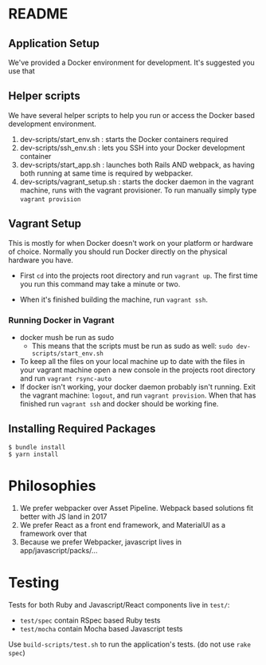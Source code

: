 # README

## Application Setup

We've provided a Docker environment for development. It's suggested you use that

## Helper scripts

We have several helper scripts to help you run or access the Docker based development environment.


1. dev-scripts/start_env.sh : starts the Docker containers required
2. dev-scripts/ssh_env.sh : lets you SSH into your Docker development container
3. dev-scripts/start_app.sh : launches both Rails AND webpack, as having both running at same time is required by webpacker.
4. dev-scripts/vagrant_setup.sh : starts the docker daemon in the vagrant machine, runs with the vagrant provisioner. To run manually simply type `vagrant provision`

## Vagrant Setup

This is mostly for when Docker doesn't work on your platform or hardware of choice. Normally you should run Docker directly on the physical hardware you have.

* First `cd` into the projects root directory and run `vagrant up`. The first time you run this command may take a minute or two. 

* When it's finished building the machine, run `vagrant ssh`. 

### Running Docker in Vagrant
* docker mush be run as sudo
    * This means that the scripts must be run as sudo as well: `sudo dev-scripts/start_env.sh`
* To keep all the files on your local machine up to date with the files in  your vagrant machine open a new console in the projects root directory and run `vagrant rsync-auto`
* If docker isn't working, your docker daemon probably isn't running. Exit the vagrant machine: `logout`, and run `vagrant provision`. When that has finished run `vagrant ssh` and docker should be working fine.

## Installing Required Packages

    $ bundle install
    $ yarn install

# Philosophies

  1. We prefer webpacker over Asset Pipeline. Webpack based solutions fit better with JS land in 2017
  2. We prefer React as a front end framework, and MaterialUI as a framework over that
  3. Because we prefer Webpacker, javascript lives in app/javascript/packs/...


# Testing

Tests for both Ruby and Javascript/React components live in `test/`:

  * `test/spec` contain RSpec based Ruby tests
  * `test/mocha` contain Mocha based Javascript tests

Use `build-scripts/test.sh` to run the application's tests. (do not use `rake spec`)

